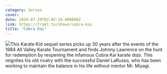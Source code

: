 ```yaml
---
category: Series
cover: 
date: 2024-07-29T02:02:19.000000Z
link: https://trakt.tv/shows/cobra-kai
title: "Cobra Kai"
---
```


![](https://walter-r2.trakt.tv/images/shows/000/122/553/fanarts/thumb/93b6f99470.jpg)This Karate Kid sequel series picks up 30 years after the events of the 1984 All Valley Karate Tournament and finds Johnny Lawrence on the hunt for redemption by reopening the infamous Cobra Kai karate dojo. This reignites his old rivalry with the successful Daniel LaRusso, who has been working to maintain the balance in his life without mentor Mr. Miyagi.